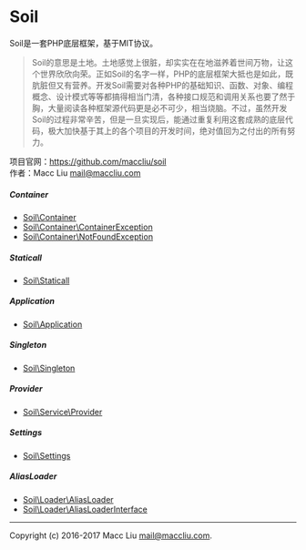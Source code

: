 # Soil

Soil是一套PHP底层框架，基于MIT协议。

> Soil的意思是土地。土地感觉上很脏，却实实在在地滋养着世间万物，让这个世界欣欣向荣。正如Soil的名字一样，PHP的底层框架大抵也是如此，既肮脏但又有营养。开发Soil需要对各种PHP的基础知识、函数、对象、编程概念、设计模式等等都搞得相当门清，各种接口规范和调用关系也要了然于胸，大量阅读各种框架源代码更是必不可少，相当烧脑。不过，虽然开发Soil的过程非常辛苦，但是一旦实现后，能通过重复利用这套成熟的底层代码，极大加快基于其上的各个项目的开发时间，绝对值回为之付出的所有努力。

项目官网：<https://github.com/maccliu/soil>  
作者：Macc Liu <mail@maccliu.com>


##### Container

* [Soil\Container](Container/Container.md)
* [Soil\Container\ContainerException](Container/ContainerException.md)
* [Soil\Container\NotFoundException](Container/NotFoundException.md)

##### Staticall

* [Soil\Staticall](Staticall/Staticall.md)

##### Application

* [Soil\Application](Application/Application.md)

##### Singleton

* [Soil\Singleton](Singleton/Singleton.md)

##### Provider

* [Soil\Service\Provider](Service/Provider.md)

##### Settings

* [Soil\Settings](Settings/Settings.md)

##### AliasLoader

* [Soil\Loader\AliasLoader](Loader/AliasLoader.md)
* [Soil\Loader\AliasLoaderInterface](Loader/AliasLoaderInterface.md)

--------
Copyright (c) 2016-2017 Macc Liu <mail@maccliu.com>.